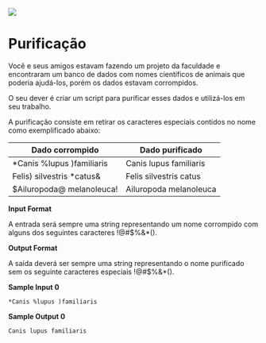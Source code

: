 ![](https://www.hackerrank.com/wp-content/uploads/2018/08/hackerrank_logo.png)

# Purificação


Você e seus amigos estavam fazendo um projeto da faculdade e encontraram um banco de dados com nomes científicos de animais que poderia ajudá-los, porém os dados estavam corrompidos.

O seu dever é criar um script para purificar esses dados e utilizá-los em seu trabalho.

A purificação consiste em retirar os caracteres especiais contidos no nome como exemplificado abaixo:

| Dado corrompido |	Dado purificado|
| - | - |
| *Canis %lupus )familiaris	| Canis lupus familiaris |
| Felis) silvestris *catus&	| Felis silvestris catus |
| $Ailuropoda@ melanoleuca!	| Ailuropoda melanoleuca |

**Input Format**

A entrada será sempre uma string representando um nome corrompido com alguns dos seguintes caracteres !@#$%&*().

**Output Format**

A saída deverá ser sempre uma string representando o nome purificado sem os seguinte caracteres especiais !@#$%&*().


**Sample Input 0**
```
*Canis %lupus )familiaris
``````

**Sample Output 0**
```
Canis lupus familiaris
```